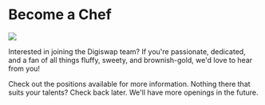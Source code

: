 # Become a Chef

![](<../../.gitbook/assets/docs masthead (20) (1).png>)

Interested in joining the Digiswap team? If you're passionate, dedicated, and a fan of all things fluffy, sweety, and brownish-gold, we'd love to hear from you!

Check out the positions available for more information. Nothing there that suits your talents? Check back later. We'll have more openings in the future.&#x20;
